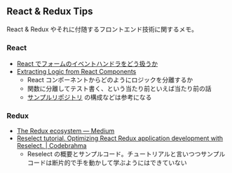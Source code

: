 React & Redux Tips
----------------

React & Redux やそれに付随するフロントエンド技術に関するメモ。


### React

* [React でフォームのイベントハンドラをどう扱うか](how-to-deal-with-form-components.md)
* [Extracting Logic from React Components](https://javascriptplayground.com/blog/2017/07/react-extracting-logic/)
    * React コンポーネントからどのようにロジックを分離するか
    * 関数に分離してテスト書く、という当たり前といえば当たり前の話
    * [サンプルリポジトリ](https://github.com/javascript-playground/react-refactoring-with-tests) の構成などは参考になる

### Redux

* [The Redux ecosystem — Medium](https://medium.com/@denisraslov/the-redux-ecosystem-539c630ec521#.6bsqgqpf7)
* [Reselect tutorial. Optimizing React Redux application development with Reselect. | Codebrahma](https://codebrahma.com/reselect-tutorial-optimizing-react-redux-application-development-with-reselect/)
    * Reselect の概要とサンプルコード。チュートリアルと言いつつサンプルコードは断片的で手を動かして学ぶようにはできていない
